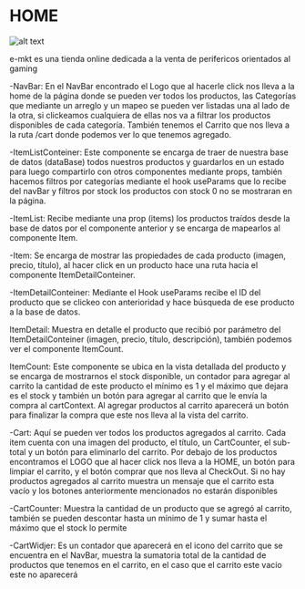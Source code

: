 # HOME
![alt text]("https://github.com/aguescribano87/e-mkt/blob/fdd36d1a5349457d1323ab2c2aeb2939074f9816/src/img/Home.gif")

e-mkt es una tienda online dedicada a la venta de perifericos orientados al gaming

<!-- ___COMPONENTS___ -->

-NavBar: En el NavBar encontrado el Logo que al hacerle click nos lleva a la home de la página donde se pueden ver todos los productos, las Categorías que mediante un arreglo y un mapeo se pueden ver listadas una al lado de la otra, si clickeamos cualquiera de ellas nos va a filtrar los productos disponibles de cada categoría. También tenemos el Carrito que nos lleva a la ruta /cart donde podemos ver lo que tenemos agregado.

-ItemListConteiner: Este componente se encarga de traer de nuestra base de datos (dataBase) todos nuestros productos y guardarlos en un estado para luego compartirlo con otros componentes mediante props, también hacemos filtros por categorías mediante el hook useParams que lo recibe del navBar y filtros por stock los productos con stock 0 no se mostraran en la página.

-ItemList: Recibe mediante una prop (items) los productos traídos desde la base de datos por el componente anterior y se encarga de mapearlos al componente Item.

-Item: Se encarga de mostrar las propiedades de cada producto (imagen, precio, título), al hacer click en un producto hace una ruta hacia el componente ItemDetailConteiner.

-ItemDetailConteiner: Mediante el Hook useParams recibe el ID del producto que se clickeo con anterioridad y hace búsqueda de ese producto a la base de datos.

ItemDetail: Muestra en detalle el producto que recibió por parámetro del ItemDetailConteiner (imagen, precio, título, descripción), también podemos ver el componente ItemCount.

ItemCount: Este componente se ubica en la vista detallada del producto y se encarga de mostrarnos el stock disponible, un contador para agregar al carrito la cantidad de este producto el mínimo es 1 y el máximo que dejara es el stock y también un botón para agregar al carrito que le envía la compra al cartContext. Al agregar productos al carrito aparecerá un botón para finalizar la compra que este nos lleva al la vista del carrito.

-Cart: Aquí se pueden ver todos los productos agregados al carrito. Cada item cuenta con una imagen del producto, el título, un CartCounter, el sub-total y un botón para eliminarlo del carrito. Por debajo de los productos encontramos el LOGO que al hacer click nos lleva a la HOME, un botón para limpiar el carrito, y el botón comprar que nos lleva al CheckOut. Si no hay productos agregados al carrito muestra un mensaje que el carrito esta vacío y los botones anteriormente mencionados no estarán disponibles

-CartCounter: Muestra la cantidad de un producto que se agregó al carrito, también se pueden descontar hasta un mínimo de 1 y sumar hasta el máximo que el stock lo permite

-CartWidjer: Es un contador que aparecerá en el icono del carrito que se encuentra en el NavBar, muestra la sumatoria total de la cantidad de productos que tenemos en el carrito, en el caso que el carrito este vacío este no aparecerá
